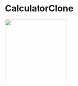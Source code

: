 # CalculatorClone

<img src="https://github.com/user-attachments/assets/1d21c620-5f73-4ac9-abaa-848c41802ecb" width="200">
